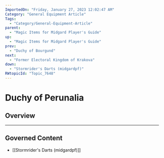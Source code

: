 ```yaml
---
ImportedOn: "Friday, January 27, 2023 12:02:47 AM"
Category: "General Equipment Article"
Tags:
  - "Category/General-Equipment-Article"
parent:
  - "Magic Items for Midgard Player's Guide"
up:
  - "Magic Items for Midgard Player's Guide"
prev:
  - "Duchy of Bourgund"
next:
  - "Former Electoral Kingdom of Krakova"
down:
  - "Stormrider's Darts (midgardpf)"
RWtopicId: "Topic_7648"
---
```

# Duchy of Perunalia
## Overview
---
## Governed Content
- [[Stormrider's Darts (midgardpf)]]

